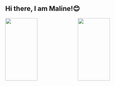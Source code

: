 ## Hi there, I am Maline!😊

<img align="left" height=200 width="45%" src="https://github-readme-stats.vercel.app/api?username=Maline&show_icons=true&theme=calm">

<img align="left" height=200 width="45%"  src="https://github-readme-stats.vercel.app/api/top-langs/?username=Maline&layout=compact">







